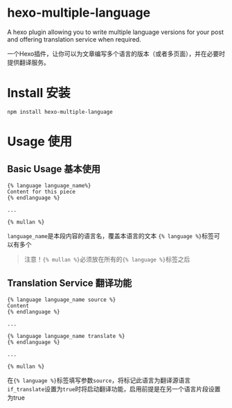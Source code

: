 # hexo-multiple-language
A hexo plugin allowing you to write multiple language versions for your post and offering translation service when required.

一个Hexo插件，让你可以为文章编写多个语言的版本（或者多页面），并在必要时提供翻译服务。

# Install 安装
```npm install hexo-multiple-language```

# Usage 使用

## Basic Usage 基本使用
```
{% language language_name%}
Content for this piece
{% endlanguage %}

...

{% mullan %}
```
`language_name`是本段内容的语言名，覆盖本语言的文本
`{% language %}`标签可以有多个
>注意！`{% mullan %}`必须放在所有的`{% language %}`标签之后


## Translation Service 翻译功能
```
{% language language_name source %}
Content
{% endlanguage %}

...

{% language language_name translate %}
{% endlanguage %}

...

{% mullan %}
```
在`{% language %}`标签填写参数`source`，将标记此语言为翻译源语言
`if_translate`设置为`true`时将启动翻译功能，启用前提是在另一个语言片段设置为true

